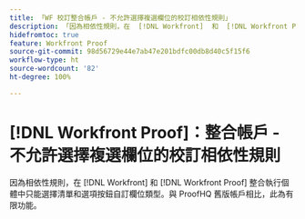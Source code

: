 ```yaml
---
title: 「WF 校訂整合帳戶 - 不允許選擇複選欄位的校訂相依性規則」
description: 「因為相依性規則，在  [!DNL Workfront]  和  [!DNL Workfront Proof]  整合執行個體中只能選擇清單和選項按鈕自訂欄位類型。與 ProofHQ 舊版帳戶相比，此為有限功能。」
hidefromtoc: true
feature: Workfront Proof
source-git-commit: 98d56729e44e7ab47e201bdfc00db8d40c5f15f6
workflow-type: ht
source-wordcount: '82'
ht-degree: 100%

---
```



# [!DNL Workfront Proof]：整合帳戶 - 不允許選擇複選欄位的校訂相依性規則

因為相依性規則，在 [!DNL Workfront] 和 [!DNL Workfront Proof] 整合執行個體中只能選擇清單和選項按鈕自訂欄位類型。與 ProofHQ 舊版帳戶相比，此為有限功能。
